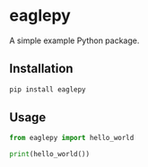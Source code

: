 
# eaglepy

A simple example Python package.

## Installation

```bash
pip install eaglepy
```

## Usage

```python
from eaglepy import hello_world

print(hello_world())
```
